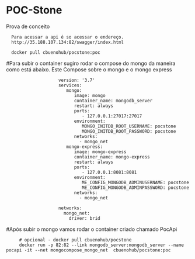 # POC-Stone
Prova de conceito
      
      Para acessar a api é so acessar o endereço.
      http://35.188.107.134:82/swagger/index.html

      docker pull cbuenohub/pocstone:poc
      
#Para subir o container sugiro rodar o compose do mongo da maneira como está abaixo.
  Este Compose sobre o mongo e o mongo express
  
                        version: '3.7'
                        services:
                           mongo:
                              image: mongo
                              container_name: mongodb_server
                              restart: always
                              ports:
                                 - 127.0.0.1:27017:27017
                              environment:
                                 MONGO_INITDB_ROOT_USERNAME: pocstone
                                 MONGO_INITDB_ROOT_PASSWORD: pocstone
                              networks:
                                - mongo_net
                           mongo-express:
                              image: mongo-express
                              container_name: mongo-express
                              restart: always
                              ports:
                                 - 127.0.0.1:8081:8081
                              environment:
                                 ME_CONFIG_MONGODB_ADMINUSERNAME: pocstone
                                 ME_CONFIG_MONGODB_ADMINPASSWORD: pocstone
                              networks:
                                - mongo_net        

                        networks:
                          mongo_net:
                            driver: brid
#Após subir o mongo vamos rodar o container criado chamado PocApi
                     
         # opcional - docker pull cbuenohub/pocstone
         docker run -p 82:82 --link mongodb_server:mongodb_server --name pocapi -it --net mongocompose_mongo_net  cbuenohub/pocstone:poc
